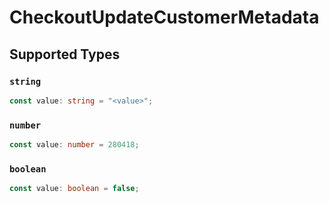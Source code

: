 # CheckoutUpdateCustomerMetadata


## Supported Types

### `string`

```typescript
const value: string = "<value>";
```

### `number`

```typescript
const value: number = 280418;
```

### `boolean`

```typescript
const value: boolean = false;
```

